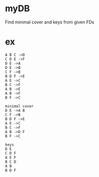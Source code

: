 # myDB 
Find minimal cover and keys from given FDs

# ex
    A B C ->D
    C D E ->F
    D E ->A
    D E ->B
    C F ->B
    B D F ->E
    A E ->C
    B C ->F
    A B ->E
    A B ->F
    B F ->C
    
    minimal cover
    D E ->A B
    C F ->B
    B D F ->E
    A E ->C
    B C ->F
    A B ->D F
    B F ->C
    
    keys
    D E
    C D F
    A E F
    B C D
    A B
    B D F

